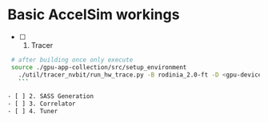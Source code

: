 # Basic AccelSim workings
- [ ] 1. Tracer
 ```bash
  # after building once only execute
  source ./gpu-app-collection/src/setup_environment
	./util/tracer_nvbit/run_hw_trace.py -B rodinia_2.0-ft -D <gpu-device-num-to-run-on>
	```

- [ ] 2. SASS Generation
- [ ] 3. Correlator
- [ ] 4. Tuner